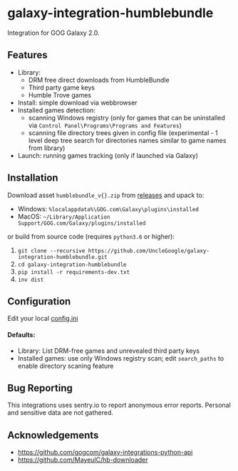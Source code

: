 # galaxy-integration-humblebundle

Integration for GOG Galaxy 2.0.

## Features

* Library:
    * DRM free direct downloads from HumbleBundle
    * Third party game keys
    * Humble Trove games
* Install: simple download via webbrowser
* Installed games detection:
    * scanning Windows registry (only for games that can be uninstalled via `Control Panel\Programs\Programs and Features`)
    * scanning file directory trees given in config file (experimental - 1 level deep tree search for directories names similar to game names from library)
* Launch: running games tracking (only if launched via Galaxy)

## Installation

Download asset `humblebundle_v{}.zip` from [releases][1] and upack to:
- Windows: `%localappdata%\GOG.com\Galaxy\plugins\installed`
- MacOS: `~/Library/Application Support/GOG.com/Galaxy/plugins/installed`

or build from source code (requires `python3.6` or higher):

1. `git clone --recursive https://github.com/UncleGoogle/galaxy-integration-humblebundle.git`
2. `cd galaxy-integration-humblebundle`
3. `pip install -r requirements-dev.txt`
4. `inv dist`

## Configuration

Edit your local [config.ini](src/config.ini)

#### Defaults:
- Library: List DRM-free games and unrevealed third party keys
- Installed games: use only Windows registry scan; edit `search_paths` to enable directory scaning feature

## Bug Reporting
This integrations uses sentry.io to report anonymous error reports.
Personal and sensitive data are not gathered.

## Acknowledgements
- https://github.com/gogcom/galaxy-integrations-python-api
- https://github.com/MayeulC/hb-downloader

[1]: https://github.com/UncleGoogle/galaxy-integration-humblebundle/releases
